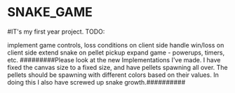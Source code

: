 # SNAKE_GAME
#IT's my first year project.
TODO:

implement game controls, loss conditions on client side
handle win/loss on client side
extend snake on pellet pickup
expand game - powerups, timers, etc.
#########Please look at the new Implementations I've made. I have fixed the canvas size to a fixed size, and have pellets spawning all over.
The pellets should be spawning with different colors based on their values.
In doing this I also have screwed up snake growth.##########

